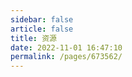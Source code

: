 ```yaml
---
sidebar: false
article: false
title: 资源
date: 2022-11-01 16:47:10
permalink: /pages/673562/
---
```




